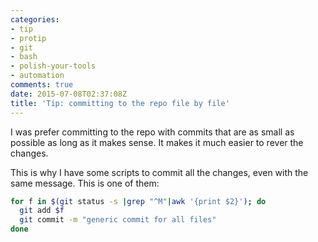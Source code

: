 ```yaml
---
categories:
- tip
- protip
- git
- bash
- polish-your-tools
- automation
comments: true
date: 2015-07-08T02:37:08Z
title: 'Tip: committing to the repo file by file'
---
```


I was prefer committing to the repo with commits that are as small as possible as long as it makes sense. It makes it much easier to rever the changes.

This is why I have some scripts to commit all the changes, even with the same message. This is one of them:

```bash
for f in $(git status -s |grep "^M"|awk '{print $2}'); do
  git add $f
  git commit -m "generic commit for all files"
done
```
